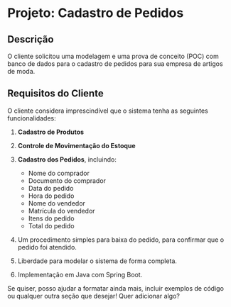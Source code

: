 # Projeto: Cadastro de Pedidos

## Descrição

O cliente solicitou uma modelagem e uma prova de conceito (POC) com banco de dados para o cadastro de pedidos para sua empresa de artigos de moda.

## Requisitos do Cliente

O cliente considera imprescindível que o sistema tenha as seguintes funcionalidades:

1. **Cadastro de Produtos**
2. **Controle de Movimentação do Estoque**
3. **Cadastro dos Pedidos**, incluindo:
   * Nome do comprador
   * Documento do comprador
   * Data do pedido
   * Hora do pedido
   * Nome do vendedor
   * Matrícula do vendedor
   * Itens do pedido
   * Total do pedido

4. Um procedimento simples para baixa do pedido, para confirmar que o pedido foi atendido.
5. Liberdade para modelar o sistema de forma completa.
6. Implementação em Java com Spring Boot.


Se quiser, posso ajudar a formatar ainda mais, incluir exemplos de código ou qualquer outra seção que desejar! Quer adicionar algo?
